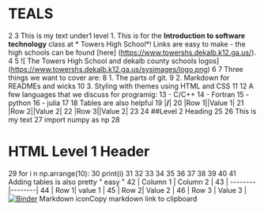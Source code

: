# TEALS
2
3 This is my text under1 level 1. This is for the **Introduction to software technology** class at * Towers High School*! Links are easy to make - the high schools can be found [here] (https://www.towershs.dekalb.k12.ga.us/).
4
5 ![ The Towers High School and dekalb county schools logos]
(https://www.towershs.dekalb.k12.ga.us/sysimages/logo.png)
6
7  Three things we want to cover are:
8  1. The parts of git.
9  2. Markdown for READMEs and wicks
10 3. Styling with themes using HTML and CSS
11
12 A few languages that we discuss for programig:
13 - C/C++
14 - Fortran
15 -python
16 - julia
17 
18 Tables are also helpful
19 |______/______|
20 |Row 1||Value 1|
21 |Row 2||Value 2|
22 |Row 3||Value 2|
23 
24 ##Level 2 Heading
25
26 This is my text 
27 import numpy as np
28<H1>HTML Level 1 Header</H1>
29 for i n np.arrange(10):
30  print(i)
31
32
33
34
35
36
37
38
39
40
41 Adding tables is also pretty " easy "
42 | Column 1 | Column 2 |
43 | --------|--------|
44 | Row 1| value 1 |
45 | Row 2| Value 2 |
46  | Row 3 | Value 3 |
[![Binder](https://mybinder.org/badge_logo.svg)](https://mybinder.org/v2/gh/amiraclejackson223/teals/HEAD)
Markdown iconCopy markdown link to clipboard
